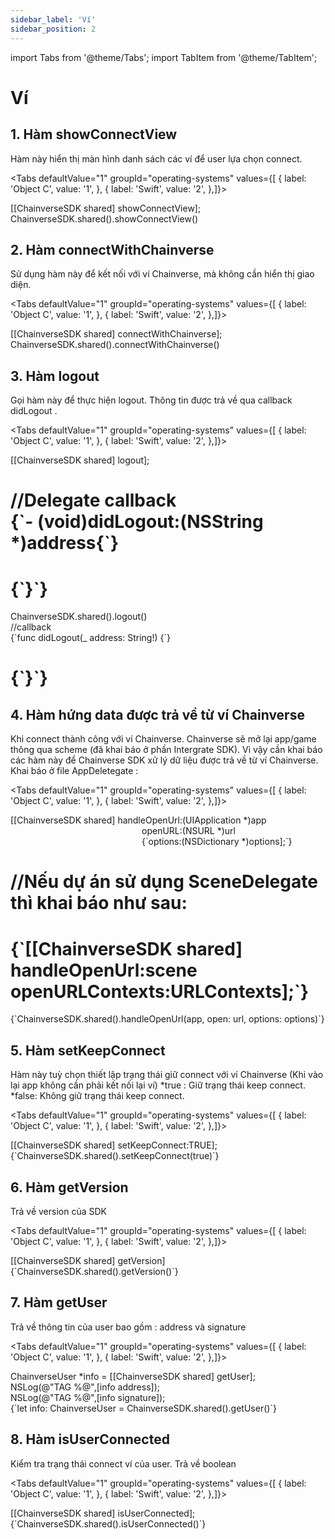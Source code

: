 ```yaml
---
sidebar_label: 'Ví'
sidebar_position: 2
---
```


import Tabs from '@theme/Tabs';
import TabItem from '@theme/TabItem';

# Ví

## 1. Hàm showConnectView
Hàm này hiển thị màn hình danh sách các ví để user lựa chọn connect.

<Tabs
defaultValue="1"
groupId="operating-systems"
values={[
{ label: 'Object C', value: '1', },
{ label: 'Swift', value: '2', },]}>
<TabItem value="1">
<div style={{
    width:'100%',backgroundColor:'#e6ecf5',
    padding:10,
    paddingLeft:20,
    borderRadius:7
 }}>
    <div>[[ChainverseSDK shared] showConnectView];</div> 
</div>
</TabItem>
<TabItem value="2">
    <div style={{
    width:'100%',backgroundColor:'#e6ecf5',
    padding:10,
    paddingLeft:20,
    borderRadius:7
 }}>
    <div>ChainverseSDK.shared().showConnectView()</div>
    </div>
</TabItem>
</Tabs>

## 2. Hàm connectWithChainverse
Sử dụng hàm này để kết nối với ví Chainverse, mà không cần hiển thị giao diện.

<Tabs
defaultValue="1"
groupId="operating-systems"
values={[
{ label: 'Object C', value: '1', },
{ label: 'Swift', value: '2', },]}>
<TabItem value="1">
<div style={{
    width:'100%',backgroundColor:'#e6ecf5',
    padding:10,
    paddingLeft:20,
    borderRadius:7
 }}>
    <div>[[ChainverseSDK shared] connectWithChainverse];</div> 
</div>
</TabItem>
<TabItem value="2">
    <div style={{
    width:'100%',backgroundColor:'#e6ecf5',
    padding:10,
    paddingLeft:20,
    borderRadius:7
 }}>
    <div>ChainverseSDK.shared().connectWithChainverse()</div>
    </div>
</TabItem>
</Tabs>

## 3. Hàm logout
Gọi hàm này để thực hiện logout. Thông tin được trả về qua callback didLogout .

<Tabs
defaultValue="1"
groupId="operating-systems"
values={[
{ label: 'Object C', value: '1', },
{ label: 'Swift', value: '2', },]}>
<TabItem value="1">
<div style={{
    width:'100%',backgroundColor:'#e6ecf5',
    padding:10,
    paddingLeft:20,
    borderRadius:7
 }}>
    <div>[[ChainverseSDK shared] logout];</div> 
<h1/>
    <div>//Delegate callback</div> 
    <div>{`- (void)didLogout:(NSString *)address{`}</div> 
    <h1/>
    <div>{`}`}</div> 
</div>
</TabItem>
<TabItem value="2">
    <div style={{
    width:'100%',backgroundColor:'#e6ecf5',
    padding:10,
    paddingLeft:20,
    borderRadius:7
 }}>
    <div>ChainverseSDK.shared().logout()</div>
    <div>//callback</div>
    <div>{`func didLogout(_ address: String!) {`}</div>
    <h1/>
    <div>{`}`}</div>
    </div>
</TabItem>
</Tabs>

## 4. Hàm hứng data được trả về từ ví  Chainverse
Khi connect thành công với ví Chainverse. Chainverse sẽ mở lại app/game thông qua scheme (đã khai báo ở phần Intergrate SDK). Vì vậy cần khai báo các hàm này để Chainverse SDK xử lý dữ liệu được trả về từ ví Chainverse.
Khai báo ở file AppDeletegate :

<Tabs
defaultValue="1"
groupId="operating-systems"
values={[
{ label: 'Object C', value: '1', },
{ label: 'Swift', value: '2', },]}>
<TabItem value="1">
<div style={{
    width:'100%',backgroundColor:'#e6ecf5',
    padding:10,
    paddingLeft:20,
    borderRadius:7
 }}>
    <div>[[ChainverseSDK shared] handleOpenUrl:(UIApplication *)app</div>
    <div>&emsp;&emsp;&emsp;&emsp;&emsp;&emsp;&emsp;&emsp;&emsp;&emsp;&emsp;&emsp;&emsp;&emsp;&emsp;openURL:(NSURL *)url</div>
    <div>&emsp;&emsp;&emsp;&emsp;&emsp;&emsp;&emsp;&emsp;&emsp;&emsp;&emsp;&emsp;&emsp;&emsp;&emsp;{`options:(NSDictionary
        <UIApplicationOpenURLOptionsKey
        , id> *)options];`}</div>
<h1/>
    <div>//Nếu dự án sử dụng SceneDelegate thì khai báo như sau:</div> 
    <h1/>
    <div>{`[[ChainverseSDK shared] handleOpenUrl:scene openURLContexts:URLContexts];`}</div> 
</div>
</TabItem>
<TabItem value="2">
    <div style={{
    width:'100%',backgroundColor:'#e6ecf5',
    padding:10,
    paddingLeft:20,
    borderRadius:7
 }}>
    <div>{`ChainverseSDK.shared().handleOpenUrl(app, open: url, options: options)`}</div>
    </div>
</TabItem>
</Tabs>

## 5. Hàm setKeepConnect
Hàm này tuỳ chọn thiết lập trạng thái giữ connect với ví Chainverse (Khi vào lại app không cần phải kết nối lại ví)
*true : Giữ trạng thái keep connect.
*false: Không giữ trạng thái keep connect.

<Tabs
defaultValue="1"
groupId="operating-systems"
values={[
{ label: 'Object C', value: '1', },
{ label: 'Swift', value: '2', },]}>
<TabItem value="1">
<div style={{
    width:'100%',backgroundColor:'#e6ecf5',
    padding:10,
    paddingLeft:20,
    borderRadius:7
 }}>
    <div>[[ChainverseSDK shared] setKeepConnect:TRUE];</div>
</div>
</TabItem>
<TabItem value="2">
    <div style={{
    width:'100%',backgroundColor:'#e6ecf5',
    padding:10,
    paddingLeft:20,
    borderRadius:7
 }}>
    <div>{`ChainverseSDK.shared().setKeepConnect(true)`}</div>
    </div>
</TabItem>
</Tabs>

## 6. Hàm getVersion
Trả về version của SDK

<Tabs
defaultValue="1"
groupId="operating-systems"
values={[
{ label: 'Object C', value: '1', },
{ label: 'Swift', value: '2', },]}>
<TabItem value="1">
<div style={{
    width:'100%',backgroundColor:'#e6ecf5',
    padding:10,
    paddingLeft:20,
    borderRadius:7
 }}>
    <div>[[ChainverseSDK shared] getVersion]</div>
</div>
</TabItem>
<TabItem value="2">
    <div style={{
    width:'100%',backgroundColor:'#e6ecf5',
    padding:10,
    paddingLeft:20,
    borderRadius:7
 }}>
    <div>{`ChainverseSDK.shared().getVersion()`}</div>
    </div>
</TabItem>
</Tabs>

## 7. Hàm getUser
Trả về thông tin của user bao gồm : address và signature

<Tabs
defaultValue="1"
groupId="operating-systems"
values={[
{ label: 'Object C', value: '1', },
{ label: 'Swift', value: '2', },]}>
<TabItem value="1">
<div style={{
    width:'100%',backgroundColor:'#e6ecf5',
    padding:10,
    paddingLeft:20,
    borderRadius:7
 }}>
    <div>ChainverseUser *info = [[ChainverseSDK shared] getUser];</div>
    <div>NSLog(@"TAG %@",[info address]);</div>
    <div>NSLog(@"TAG %@",[info signature]);</div>
</div>
</TabItem>
<TabItem value="2">
    <div style={{
    width:'100%',backgroundColor:'#e6ecf5',
    padding:10,
    paddingLeft:20,
    borderRadius:7
 }}>
    <div>{`let info: ChainverseUser = ChainverseSDK.shared().getUser()`}</div>
    </div>
</TabItem>
</Tabs>

## 8. Hàm isUserConnected
Kiểm tra trạng thái connect ví của user. Trả về boolean

<Tabs
defaultValue="1"
groupId="operating-systems"
values={[
{ label: 'Object C', value: '1', },
{ label: 'Swift', value: '2', },]}>
<TabItem value="1">
<div style={{
    width:'100%',backgroundColor:'#e6ecf5',
    padding:10,
    paddingLeft:20,
    borderRadius:7
 }}>
    <div>[[ChainverseSDK shared] isUserConnected];</div>
</div>
</TabItem>
<TabItem value="2">
    <div style={{
    width:'100%',backgroundColor:'#e6ecf5',
    padding:10,
    paddingLeft:20,
    borderRadius:7
 }}>
    <div>{`ChainverseSDK.shared().isUserConnected()`}</div>
    </div>
</TabItem>
</Tabs>

